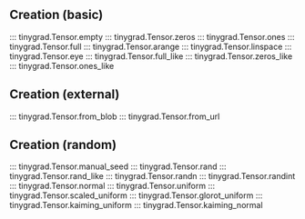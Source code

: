 ## Creation (basic)

::: tinygrad.Tensor.empty
::: tinygrad.Tensor.zeros
::: tinygrad.Tensor.ones
::: tinygrad.Tensor.full
::: tinygrad.Tensor.arange
::: tinygrad.Tensor.linspace
::: tinygrad.Tensor.eye
::: tinygrad.Tensor.full_like
::: tinygrad.Tensor.zeros_like
::: tinygrad.Tensor.ones_like

## Creation (external)

::: tinygrad.Tensor.from_blob
::: tinygrad.Tensor.from_url

## Creation (random)

::: tinygrad.Tensor.manual_seed
::: tinygrad.Tensor.rand
::: tinygrad.Tensor.rand_like
::: tinygrad.Tensor.randn
::: tinygrad.Tensor.randint
::: tinygrad.Tensor.normal
::: tinygrad.Tensor.uniform
::: tinygrad.Tensor.scaled_uniform
::: tinygrad.Tensor.glorot_uniform
::: tinygrad.Tensor.kaiming_uniform
::: tinygrad.Tensor.kaiming_normal
